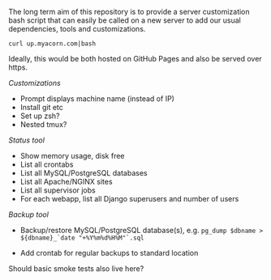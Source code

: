 The long term aim of this repository is to provide a server customization bash script
that can easily be called on a new server to add our usual dependencies, tools and customizations.

    curl up.myacorn.com|bash
    
Ideally, this would be both hosted on GitHub Pages and also be served over https.

*Customizations*

- Prompt displays machine name (instead of IP)
- Install git etc
- Set up zsh?
- Nested tmux?

*Status tool*

- Show memory usage, disk free
- List all crontabs
- List all MySQL/PostgreSQL databases
- List all Apache/NGINX sites
- List all supervisor jobs
- For each webapp, list all Django superusers and number of users

*Backup tool*

- Backup/restore MySQL/PostgreSQL database(s), e.g. `` pg_dump $dbname > ${dbname}_`date "+%Y%m%d%H%M"`.sql ``

- Add crontab for regular backups to standard location

Should basic smoke tests also live here?
